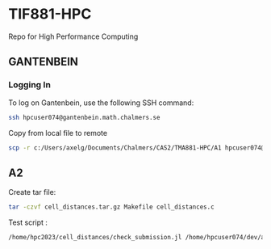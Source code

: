 # TIF881-HPC
Repo for High Performance Computing

## GANTENBEIN

### Logging In
To log on Gantenbein, use the following SSH command:

```bash
ssh hpcuser074@gantenbein.math.chalmers.se
```
Copy from local file to remote
```bash
scp -r c:/Users/axelg/Documents/Chalmers/CAS2/TMA881-HPC/A1 hpcuser074@gantenbein.math.chalmers.se:./dev
```

## A2
Create tar file:
```bash
tar -czvf cell_distances.tar.gz Makefile cell_distances.c
```
Test script :
```bash
/home/hpc2023/cell_distances/check_submission.jl /home/hpcuser074/dev/a2/cell_distances.tar.gz
```